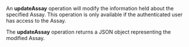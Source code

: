 An **updateAssay** operation will modify the information held about the specified Assay. This operation is only available if the authenticated user has access to the Assay.

The **updateAssay** operation returns a JSON object representing the modified Assay.
